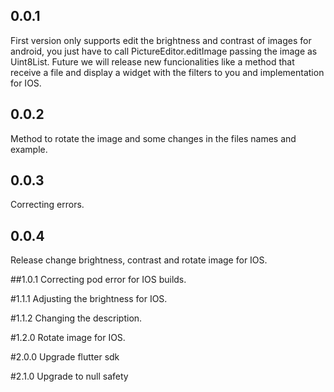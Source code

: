 ## 0.0.1
First version only supports edit the brightness and contrast of images for android, you just have to
call PictureEditor.editImage passing the image as Uint8List. Future we will release new funcionalities
like a method that receive a file and display a widget with the filters to you and implementation
for IOS.  

## 0.0.2
Method to rotate the image and some changes in the files names and example.

## 0.0.3
Correcting errors.

## 0.0.4
Release change brightness, contrast and rotate image for IOS.

##1.0.1
Correcting pod error for IOS builds.

#1.1.1
Adjusting the brightness for IOS.

#1.1.2
Changing the description.

#1.2.0
Rotate image for IOS.

#2.0.0
Upgrade flutter sdk

#2.1.0
Upgrade to null safety